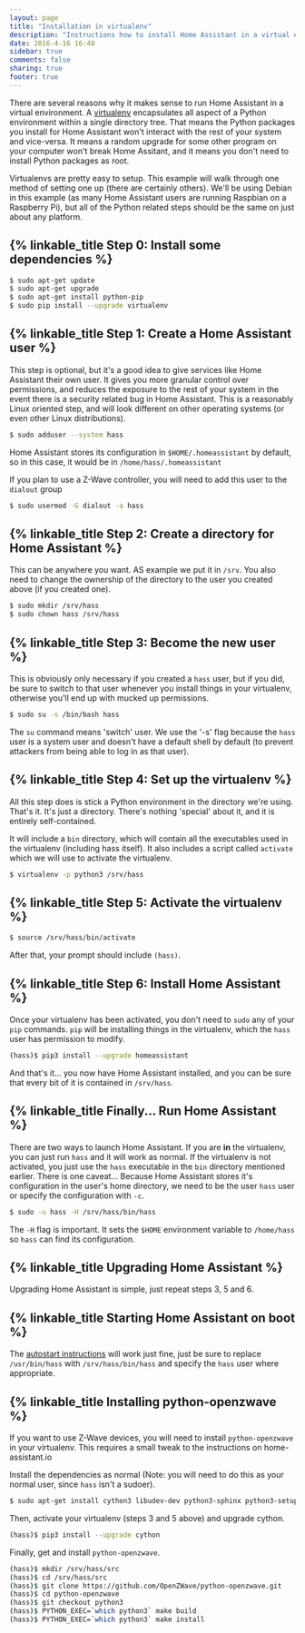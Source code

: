 ```yaml
---
layout: page
title: "Installation in virtualenv"
description: "Instructions how to install Home Assistant in a virtual environment."
date: 2016-4-16 16:40
sidebar: true
comments: false
sharing: true
footer: true
---
```


There are several reasons why it makes sense to run Home Assistant in a virtual environment. A [virtualenv](https://virtualenv.pypa.io/en/latest/) encapsulates all aspect of a Python environment within a single directory tree. That means the Python packages you install for Home Assistant won't interact with the rest of your system and vice-versa. It means a random upgrade for some other program on your computer won't break Home Assitant, and it means you don't need to install Python packages as root.

Virtualenvs are pretty easy to setup. This example will walk through one method of setting one up (there are certainly others). We'll be using Debian in this example (as many Home Assistant users are running Raspbian on a Raspberry Pi), but all of the Python related steps should be the same on just about any platform.

## {% linkable_title Step 0: Install some dependencies %}

```bash
$ sudo apt-get update
$ sudo apt-get upgrade
$ sudo apt-get install python-pip
$ sudo pip install --upgrade virtualenv
```

## {% linkable_title Step 1: Create a Home Assistant user %}

This step is optional, but it's a good idea to give services like Home Assistant their own user. It gives you more granular control over permissions, and reduces the exposure to the rest of your system in the event there is a security related bug in Home Assistant. This is a reasonably Linux oriented step, and will look different on other operating systems (or even other Linux distributions).

```bash
$ sudo adduser --system hass
```

Home Assistant stores its configuration in `$HOME/.homeassistant` by default, so in this case, it would be in `/home/hass/.homeassistant`

If you plan to use a Z-Wave controller, you will need to add this user to the `dialout` group

```bash
$ sudo usermod -G dialout -a hass
```

## {% linkable_title Step 2: Create a directory for Home Assistant %}

This can be anywhere you want. AS example we put it in `/srv`. You also need to change the ownership of the directory to the user you created above (if you created one).

```bash
$ sudo mkdir /srv/hass
$ sudo chown hass /srv/hass
```
## {% linkable_title Step 3: Become the new user %}

This is obviously only necessary if you created a `hass` user, but if you did, be sure to switch to that user whenever you install things in your virtualenv, otherwise you'll end up with mucked up permissions.

```bash
$ sudo su -s /bin/bash hass
```

The `su` command means 'switch' user. We use the '-s' flag because the `hass` user is a system user and doesn't have a default shell by default (to prevent attackers from being able to log in as that user).

## {% linkable_title Step 4: Set up the virtualenv %}

All this step does is stick a Python environment in the directory we're using. That's it. It's just a directory. There's nothing 'special' about it, and it is entirely self-contained.

It will include a `bin` directory, which will contain all the executables used in the virtualenv (including hass itself). It also includes a script called `activate` which we will use to activate the virtualenv.

```bash
$ virtualenv -p python3 /srv/hass
```

## {% linkable_title Step 5: Activate the virtualenv %}

```bash
$ source /srv/hass/bin/activate
```

After that, your prompt should include `(hass)`.

## {% linkable_title Step 6: Install Home Assistant %}

Once your virtualenv has been activated, you don't need to `sudo` any of your `pip` commands. `pip` will be installing things in the virtualenv, which the `hass` user has permission to modify.

```bash
(hass)$ pip3 install --upgrade homeassistant
```

And that's it... you now have Home Assistant installed, and you can be sure that every bit of it is contained in `/srv/hass`.

## {% linkable_title Finally... Run Home Assistant %}

There are two ways to launch Home Assistant. If you are **in** the virtualenv, you can just run `hass` and it will work as normal. If the virtualenv is not activated, you just use the `hass` executable in the `bin` directory mentioned earlier. There is one caveat... Because Home Assistant stores it's configuration in the user's home directory, we need to be the user `hass` user or specify the configuration with `-c`.

```bash
$ sudo -u hass -H /srv/hass/bin/hass
```

The `-H` flag is important. It sets the `$HOME` environment variable to `/home/hass` so `hass` can find its configuration.

## {% linkable_title Upgrading Home Assistant %}

Upgrading Home Assistant is simple, just repeat steps 3, 5 and 6.

## {% linkable_title Starting Home Assistant on boot %}

The [autostart instructions](/getting-started/autostart/) will work just fine, just be sure to replace `/usr/bin/hass` with `/srv/hass/bin/hass` and specify the `hass` user where appropriate.

## {% linkable_title Installing python-openzwave %}

If you want to use Z-Wave devices, you will need to install `python-openzwave` in your virtualenv. This requires a small tweak to the instructions on home-assistant.io

Install the dependencies as normal (Note: you will need to do this as your normal user, since `hass` isn't a sudoer).

```bash
$ sudo apt-get install cython3 libudev-dev python3-sphinx python3-setuptools
```

Then, activate your virtualenv (steps 3 and 5 above) and upgrade cython.

```bash
(hass)$ pip3 install --upgrade cython
```

Finally, get and install `python-openzwave`.

```bash
(hass)$ mkdir /srv/hass/src
(hass)$ cd /srv/hass/src
(hass)$ git clone https://github.com/OpenZWave/python-openzwave.git
(hass)$ cd python-openzwave
(hass)$ git checkout python3
(hass)$ PYTHON_EXEC=`which python3` make build
(hass)$ PYTHON_EXEC=`which python3` make install
```
